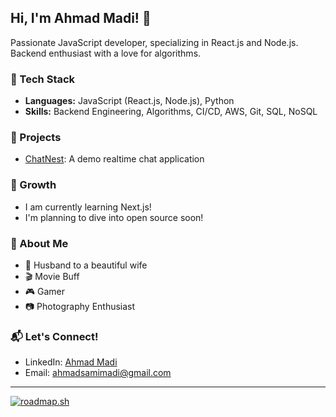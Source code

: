## Hi, I'm Ahmad Madi! 👋

Passionate JavaScript developer, specializing in React.js and Node.js. Backend enthusiast with a love for algorithms.

### 💼 Tech Stack
- **Languages:** JavaScript (React.js, Node.js), Python
- **Skills:** Backend Engineering, Algorithms, CI/CD, AWS, Git, SQL, NoSQL

### 🚀 Projects
- [ChatNest](https://github.com/AhmadMadi/ChatNest): A demo realtime chat application

### 🌱 Growth
- I am currently learning Next.js!
- I'm planning to dive into open source soon!

### 🌟 About Me
- 🤵 Husband to a beautiful wife
- 🎬 Movie Buff
- 🎮 Gamer
- 📷 Photography Enthusiast

### 📬 Let's Connect!
- LinkedIn: [Ahmad Madi](https://www.linkedin.com/in/ahmad-s-madi/)
- Email: ahmadsamimadi@gmail.com

***

[![roadmap.sh](https://roadmap.sh/card/wide/645633d405999de060bba540?variant=dark&roadmaps=datastructures-and-algorithms%2Cjavascript%2Cbackend)](https://roadmap.sh)
